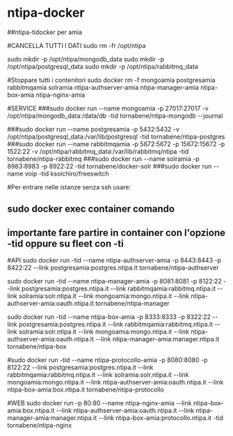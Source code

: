 ntipa-docker
============

##ntipa-tidocker per amia

#CANCELLA TUTTI I DATI
sudo rm -fr /opt/ntipa

sudo mkdir -p /opt/ntipa/mongodb_data
sudo mkdir -p /opt/ntipa/postgresql_data
sudo mkdir -p /opt/ntipa/rabbitmq_data

#Stoppare tutti i contenitori
sudo docker rm -f mongoamia postgresamia rabbitmqamia solramia ntipa-authserver-amia ntipa-manager-amia ntipa-box-amia  ntipa-nginx-amia


#SERVICE 
###sudo docker run  --name mongoamia    -p 27017:27017  -v  /opt/ntipa/mongodb_data:/data/db -tid   tornabene/ntipa-mongodb  --journal

###sudo docker run  --name postgresamia -p 5432:5432 -v  /opt/ntipa/postgresql_data:/var/lib/postgresql -tid   tornabene/ntipa-postgres     
###sudo docker run  --name rabbitmqamia -p 5672:5672 -p 15672:15672 -p 1522:22  -v /opt/ntipa/rabbitmq_data:/var/lib/rabbitmq/ntipa -tid tornabene/ntipa-rabbitmq
###sudo docker run  --name solramia -p 8983:8983 -p 8922:22  -tid tornabene/docker-solr
###sudo docker run  --name voip  -tid ksoichiro/freeswitch

#Per entrare nelle istanze senza ssh usare:
##	sudo docker exec container comando 
##	importante fare partire in container con l'opzione -tid oppure su fleet con -ti

#API
sudo docker run -tid --name ntipa-authserver-amia  -p 8443:8443  -p 8422:22 --link postgresamia:postgres.ntipa.it tornabene/ntipa-authserver

sudo docker run -tid --name ntipa-manager-amia     -p 8081:8081  -p 8122:22 --link postgresamia:postgres.ntipa.it  --link rabbitmqamia:rabbitmq.ntipa.it --link solramia:solr.ntipa.it  --link  mongoamia:mongo.ntipa.it   --link ntipa-authserver-amia:oauth.ntipa.it  tornabene/ntipa-manager

sudo docker run -tid --name ntipa-box-amia         -p 8333:8333  -p 8322:22 --link postgresamia:postgres.ntipa.it  --link rabbitmqamia:rabbitmq.ntipa.it --link solramia:solr.ntipa.it  --link  mongoamia:mongo.ntipa.it   --link ntipa-authserver-amia:oauth.ntipa.it --link ntipa-manager-amia:manager.ntipa.it    tornabene/ntipa-box
  
#sudo docker run -tid --name ntipa-protocollo-amia     -p 8080:8080  -p 8122:22 --link postgresamia:postgres.ntipa.it  --link rabbitmqamia:rabbitmq.ntipa.it --link solramia:solr.ntipa.it  --link  mongoamia:mongo.ntipa.it   --link ntipa-authserver-amia:oauth.ntipa.it --link ntipa-box-amia:box.ntipa.it  tornabene/ntipa-protocollo

  
#WEB
sudo docker run   -p 80:80     --name  ntipa-nginx-amia --link ntipa-box-amia:box.ntipa.it  --link ntipa-authserver-amia:oauth.ntipa.it --link ntipa-manager-amia:manager.ntipa.it --link ntipa-box-amia:protocollo.ntipa.it  -tid tornabene/ntipa-nginx 
